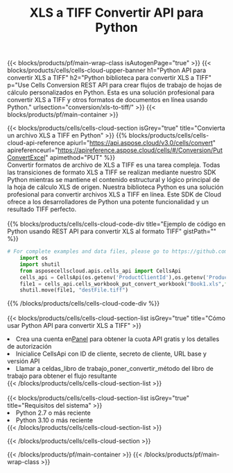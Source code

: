 ﻿---
title:  XLS a TIFF Convertir API para Python
description:  Usando Aspose.Cells Cloud SDK para Python para convertir un archivo de formato XLS a un archivo de formato TIFF.
url: /es/python/conversion/xls-to-tiff/
---
{{< blocks/products/pf/main-wrap-class isAutogenPage="true" >}}
{{< blocks/products/cells/cells-cloud-upper-banner h1="Python API para convertir XLS a TIFF" h2="Python biblioteca para convertir XLS a TIFF" p="Use Cells Conversion REST API para crear flujos de trabajo de hojas de cálculo personalizados en Python. Esta es una solución profesional para convertir XLS a TIFF y otros formatos de documentos en línea usando Python." urlsection="conversion/xls-to-tiff/" >}}
{{< blocks/products/pf/main-container >}}

{{< blocks/products/cells/cells-cloud-section isGrey="true" title="Convierta un archivo XLS a TIFF en Python" >}}
{{% blocks/products/cells/cells-cloud-api-reference apiurl="https://api.aspose.cloud/v3.0/cells/convert" apireferenceurl="https://apireference.aspose.cloud/cells/#/Conversion/PutConvertExcel" apimethod="PUT" %}}
<br/>
Convertir formatos de archivo de XLS a TIFF es una tarea compleja. Todas las transiciones de formato XLS a TIFF se realizan mediante nuestro SDK Python mientras se mantiene el contenido estructural y lógico principal de la hoja de cálculo XLS de origen. Nuestra biblioteca Python es una solución profesional para convertir archivos XLS a TIFF en línea. Este SDK de Cloud ofrece a los desarrolladores de Python una potente funcionalidad y un resultado TIFF perfecto.
<br/>
<br/>
{{% blocks/products/cells/cells-cloud-code-div title="Ejemplo de código en Python usando REST API para convertir XLS al formato TIFF" gistPath="" %}}
 
```python
# For complete examples and data files, please go to https://github.com/aspose-cells-cloud/aspose-cells-cloud-python/
    import os
    import shutil
    from asposecellscloud.apis.cells_api import CellsApi
    cells_api = CellsApi(os.getenv('ProductClientId'),os.getenv('ProductClientSecret'))
    file1 = cells_api.cells_workbook_put_convert_workbook("Book1.xls",format="tiff")
    shutil.move(file1, "destFile.tiff")     
```
 
{{% /blocks/products/cells/cells-cloud-code-div %}}
<br/>
<br/>
{{< blocks/products/cells/cells-cloud-section-list isGrey="true" title="Cómo usar Python API para convertir XLS a TIFF" >}}
<li> Crea una cuenta en<a href="https://dashboard.aspose.cloud/">Panel</a> para obtener la cuota API gratis y los detalles de autorización</li>
<li>Inicialice CellsApi con ID de cliente, secreto de cliente, URL base y versión API</li>
<li>Llamar a celdas_libro de trabajo_poner_convertir_método del libro de trabajo para obtener el flujo resultante</li>
{{< /blocks/products/cells/cells-cloud-section-list >}}
<br/>
<br/>
{{< blocks/products/cells/cells-cloud-section-list isGrey="true" title="Requisitos del sistema" >}}
<li>Python 2.7 o más reciente</li>
<li>Python 3.10 o más reciente</li>
{{< /blocks/products/cells/cells-cloud-section-list >}}

{{< /blocks/products/cells/cells-cloud-section >}}

{{< /blocks/products/pf/main-container >}}
{{< /blocks/products/pf/main-wrap-class >}}
